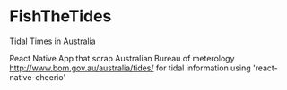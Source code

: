 # FishTheTides
Tidal Times in Australia

React Native App that scrap Australian Bureau of meterology http://www.bom.gov.au/australia/tides/ for tidal information using 'react-native-cheerio'
